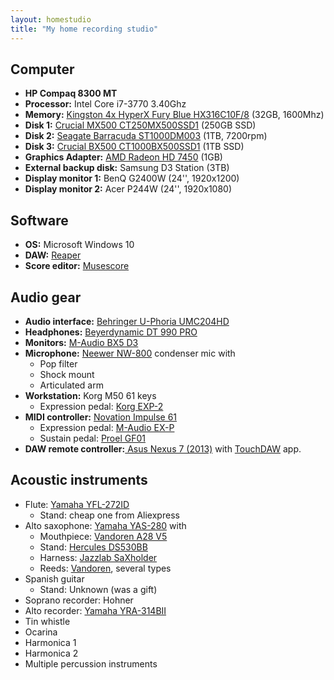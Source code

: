 ```yaml
---
layout: homestudio
title: "My home recording studio"
---
```


## Computer
+ **HP Compaq 8300 MT**
+ **Processor:** Intel Core i7-3770 3.40Ghz
+ **Memory:** [Kingston 4x HyperX Fury Blue HX316C10F/8](https://www.kingston.com/en/hyperx/memory/fury) (32GB, 1600Mhz)
+ **Disk 1:** [Crucial MX500 CT250MX500SSD1](https://www.crucial.com/products/ssd/crucial-mx500-ssd) (250GB SSD)
+ **Disk 2:** [Seagate Barracuda ST1000DM003](https://www.seagate.com/es/es/internal-hard-drives/hdd/barracuda/) (1TB, 7200rpm)
+ **Disk 3:** [Crucial BX500 CT1000BX500SSD1](https://www.crucial.com/products/ssd/bx500-ssd) (1TB SSD)
+ **Graphics Adapter:** [AMD Radeon HD 7450](http://www8.hp.com/es/es/products/oas/product-detail.html?oid=5226363) (1GB)
+ **External backup disk:** Samsung D3 Station (3TB)
+ **Display monitor 1:** BenQ G2400W (24'', 1920x1200)
+ **Display monitor 2:** Acer P244W (24'', 1920x1080)

## Software
+ **OS:** Microsoft Windows 10
+ **DAW:** [Reaper](https://reaper.fm)
+ **Score editor:** [Musescore](https://musescore.com/)

## Audio gear
+ **Audio interface:** [Behringer U-Phoria UMC204HD](https://www.musictribe.com/Categories/Behringer/Computer-Audio/Interfaces/UMC204HD/p/P0BK0)
+ **Headphones:** [Beyerdynamic DT 990 PRO](https://europe.beyerdynamic.com/dt-990-pro.html)
+ **Monitors:** [M-Audio BX5 D3](https://m-audio.com/bx5d3)
+ **Microphone:** [Neewer NW-800](https://neewer.com/product/40084730/) condenser mic with
  + Pop filter
  + Shock mount
  + Articulated arm
+ **Workstation:** Korg M50 61 keys
  + Expression pedal: [Korg EXP-2](https://www.korg.com/es/products/accessories/exp_2/)
+ **MIDI controller:** [Novation Impulse 61](https://novationmusic.com/en/keys/impulse)
  + Expression pedal: [M-Audio EX-P](https://m-audio.com/products/view/ex-p)
  + Sustain pedal: [Proel GF01](https://www.proel.com/index.php?route=product/product&product_id=5374)
+ **DAW remote controller:**[ Asus Nexus 7 (2013)](https://www.asus.com/es/Tablets/Nexus_7_2013/) with [TouchDAW](https://play.google.com/store/apps/details?id=de.humatic.tdf) app.

## Acoustic instruments
+ Flute: [Yamaha YFL-272ID](https://es.yamaha.com/es/products/musical_instruments/winds/flutes/400_300_200_series/lineup.html#product-tabs)
  + Stand: cheap one from Aliexpress
+ Alto saxophone: [Yamaha YAS-280](https://es.yamaha.com/es/products/musical_instruments/winds/saxophones/yas-280/index.html) with
  + Mouthpiece: [Vandoren A28 V5](https://vandoren.fr/en/vandoren-mouthpieces/a28-v5-alto-saxophone-mouthpiece/)
  + Stand: [Hercules DS530BB](http://herculesstands.com/international/products/winds-and-percussion/saxophone/ds530bb/)
  + Harness: [Jazzlab SaXholder](https://www.jazzlab.com/en/saxholder/)
  + Reeds: [Vandoren](https://vandoren.fr/en/saxophone-reeds/), several types
+ Spanish guitar
  + Stand: Unknown (was a gift)
+ Soprano recorder: Hohner
+ Alto recorder: [Yamaha YRA-314BII](https://es.yamaha.com/es/products/musical_instruments/winds/recorders/abs_resin_alto/index.html)
+ Tin whistle
+ Ocarina
+ Harmonica 1
+ Harmonica 2
+ Multiple percussion instruments
